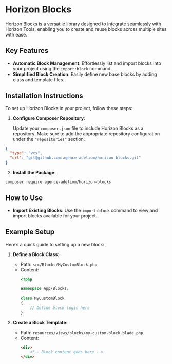 # Horizon Blocks

Horizon Blocks is a versatile library designed to integrate seamlessly with Horizon Tools, enabling you to create and reuse blocks across multiple sites with ease.

## Key Features

- **Automatic Block Management**: Effortlessly list and import blocks into your project using the `import:block` command.
- **Simplified Block Creation**: Easily define new base blocks by adding class and template files.

## Installation Instructions

To set up Horizon Blocks in your project, follow these steps:

1. **Configure Composer Repository**:

   Update your `composer.json` file to include Horizon Blocks as a repository. Make sure to add the appropriate repository configuration under the `"repositories"` section.

```json
{
  "type": "vcs",
  "url": "git@github.com:agence-adeliom/horizon-blocks.git"
}
```

2. **Install the Package**:

```bash
composer require agence-adeliom/horizon-blocks
```

## How to Use

- **Import Existing Blocks**: Use the `import:block` command to view and import blocks available for your project.

## Example Setup

Here’s a quick guide to setting up a new block:

1. **Define a Block Class**:
    - Path: `src/Blocks/MyCustomBlock.php`
    - Content:
      ```php
      <?php
 
      namespace App\Blocks;
 
      class MyCustomBlock
      {
          // Define block logic here
      }
      ```

2. **Create a Block Template**:
    - Path: `resources/views/blocks/my-custom-block.blade.php`
    - Content:
      ```html
      <div>
          <!-- Block content goes here -->
      </div>
      ```
